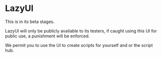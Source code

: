 # LazyUI
This is in its beta stages.

LazyUI will only be publicly available to its testers, if caught using this UI for public use, a punishment will be enforced.

We permit you to use the UI to create scripts for yourself and or the script hub.

